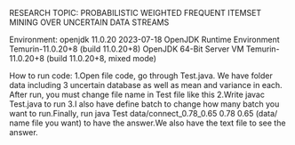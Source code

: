 RESEARCH TOPIC: PROBABILISTIC WEIGHTED
FREQUENT ITEMSET MINING OVER UNCERTAIN DATA STREAMS

Environment: 
openjdk 11.0.20 2023-07-18
OpenJDK Runtime Environment Temurin-11.0.20+8 (build 11.0.20+8)
OpenJDK 64-Bit Server VM Temurin-11.0.20+8 (build 11.0.20+8, mixed mode)

How to run code: 
1.Open file code, go through Test.java. We have folder data including 3 uncertain database as well as mean and variance in each. After run, 
you must change file name in Test file like this
2.Write javac Test.java to run 
3.I also have define batch to change how many batch you want to run.Finally, run java Test data/connect_0.78_0.65 0.78 0.65 
(data/ name file you want) to have the answer.We also have the text file to see the answer.

